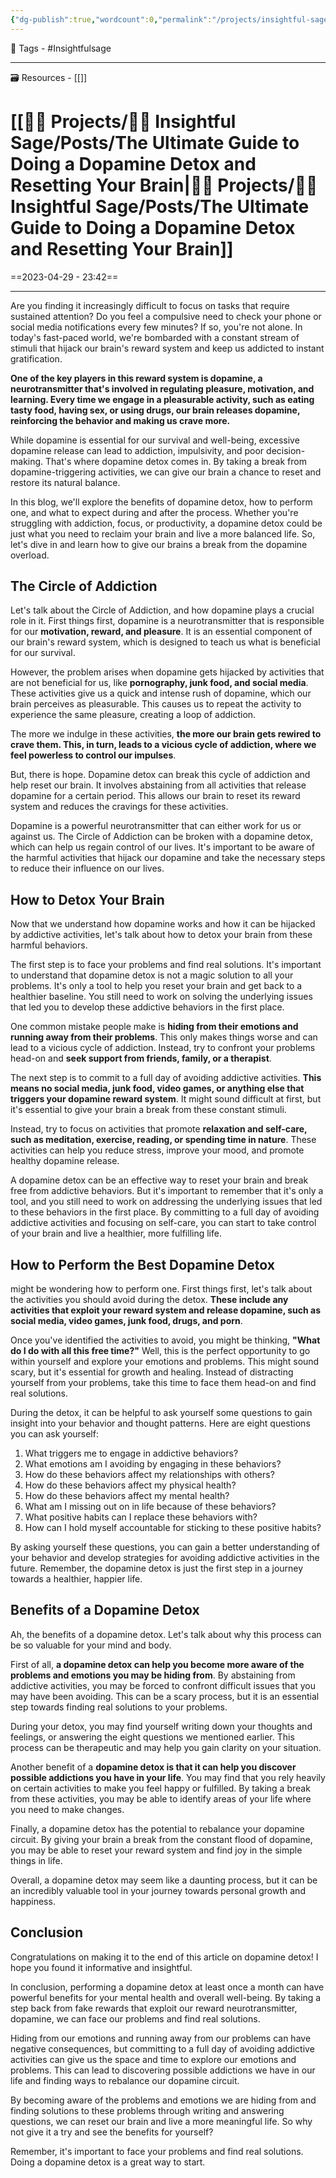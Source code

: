 ```yaml
---
{"dg-publish":true,"wordcount":0,"permalink":"/projects/insightful-sage/posts/the-ultimate-guide-to-doing-a-dopamine-detox-and-resetting-your-brain/","dgPassFrontmatter":true,"noteIcon":"3","created":"2023-11-14T21:08:37.841+05:30","updated":"2024-02-26T02:42:27.386+05:30"}
---
```


🧶 Tags - #Insightfulsage 

---
🗃 Resources - [[]]

# [[👷🏻 Projects/🧓🏻 Insightful Sage/Posts/The Ultimate Guide to Doing a Dopamine Detox and Resetting Your Brain\|👷🏻 Projects/🧓🏻 Insightful Sage/Posts/The Ultimate Guide to Doing a Dopamine Detox and Resetting Your Brain]]
==2023-04-29 - 23:42==

---
Are you finding it increasingly difficult to focus on tasks that require sustained attention? Do you feel a compulsive need to check your phone or social media notifications every few minutes? If so, you're not alone. In today's fast-paced world, we're bombarded with a constant stream of stimuli that hijack our brain's reward system and keep us addicted to instant gratification.

**One of the key players in this reward system is dopamine, a neurotransmitter that's involved in regulating pleasure, motivation, and learning. Every time we engage in a pleasurable activity, such as eating tasty food, having sex, or using drugs, our brain releases dopamine, reinforcing the behavior and making us crave more.**

While dopamine is essential for our survival and well-being, excessive dopamine release can lead to addiction, impulsivity, and poor decision-making. That's where dopamine detox comes in. By taking a break from dopamine-triggering activities, we can give our brain a chance to reset and restore its natural balance.

In this blog, we'll explore the benefits of dopamine detox, how to perform one, and what to expect during and after the process. Whether you're struggling with addiction, focus, or productivity, a dopamine detox could be just what you need to reclaim your brain and live a more balanced life. So, let's dive in and learn how to give our brains a break from the dopamine overload.

## The Circle of Addiction
Let's talk about the Circle of Addiction, and how dopamine plays a crucial role in it. First things first, dopamine is a neurotransmitter that is responsible for our **motivation, reward, and pleasure**. It is an essential component of our brain's reward system, which is designed to teach us what is beneficial for our survival.

However, the problem arises when dopamine gets hijacked by activities that are not beneficial for us, like **pornography, junk food, and social media**. These activities give us a quick and intense rush of dopamine, which our brain perceives as pleasurable. This causes us to repeat the activity to experience the same pleasure, creating a loop of addiction.

The more we indulge in these activities, **the more our brain gets rewired to crave them. This, in turn, leads to a vicious cycle of addiction, where we feel powerless to control our impulses**.

But, there is hope. Dopamine detox can break this cycle of addiction and help reset our brain. It involves abstaining from all activities that release dopamine for a certain period. This allows our brain to reset its reward system and reduces the cravings for these activities.

Dopamine is a powerful neurotransmitter that can either work for us or against us. The Circle of Addiction can be broken with a dopamine detox, which can help us regain control of our lives. It's important to be aware of the harmful activities that hijack our dopamine and take the necessary steps to reduce their influence on our lives.

## How to Detox Your Brain
Now that we understand how dopamine works and how it can be hijacked by addictive activities, let's talk about how to detox your brain from these harmful behaviors.

The first step is to face your problems and find real solutions. It's important to understand that dopamine detox is not a magic solution to all your problems. It's only a tool to help you reset your brain and get back to a healthier baseline. You still need to work on solving the underlying issues that led you to develop these addictive behaviors in the first place.

One common mistake people make is **hiding from their emotions and running away from their problems**. This only makes things worse and can lead to a vicious cycle of addiction. Instead, try to confront your problems head-on and **seek support from friends, family, or a therapist**.

The next step is to commit to a full day of avoiding addictive activities. **This means no social media, junk food, video games, or anything else that triggers your dopamine reward system**. It might sound difficult at first, but it's essential to give your brain a break from these constant stimuli.

Instead, try to focus on activities that promote **relaxation and self-care, such as meditation, exercise, reading, or spending time in nature**. These activities can help you reduce stress, improve your mood, and promote healthy dopamine release.

A dopamine detox can be an effective way to reset your brain and break free from addictive behaviors. But it's important to remember that it's only a tool, and you still need to work on addressing the underlying issues that led to these behaviors in the first place. By committing to a full day of avoiding addictive activities and focusing on self-care, you can start to take control of your brain and live a healthier, more fulfilling life.

## How to Perform the Best Dopamine Detox
might be wondering how to perform one. First things first, let's talk about the activities you should avoid during the detox. **These include any activities that exploit your reward system and release dopamine, such as social media, video games, junk food, drugs, and porn**.

Once you've identified the activities to avoid, you might be thinking, **"What do I do with all this free time?"** Well, this is the perfect opportunity to go within yourself and explore your emotions and problems. This might sound scary, but it's essential for growth and healing. Instead of distracting yourself from your problems, take this time to face them head-on and find real solutions.

During the detox, it can be helpful to ask yourself some questions to gain insight into your behavior and thought patterns. Here are eight questions you can ask yourself:

1.  What triggers me to engage in addictive behaviors?
2.  What emotions am I avoiding by engaging in these behaviors?
3.  How do these behaviors affect my relationships with others?
4.  How do these behaviors affect my physical health?
5.  How do these behaviors affect my mental health?
6.  What am I missing out on in life because of these behaviors?
7.  What positive habits can I replace these behaviors with?
8.  How can I hold myself accountable for sticking to these positive habits?

By asking yourself these questions, you can gain a better understanding of your behavior and develop strategies for avoiding addictive activities in the future. Remember, the dopamine detox is just the first step in a journey towards a healthier, happier life.

## Benefits of a Dopamine Detox
Ah, the benefits of a dopamine detox. Let's talk about why this process can be so valuable for your mind and body.

First of all, **a dopamine detox can help you become more aware of the problems and emotions you may be hiding from**. By abstaining from addictive activities, you may be forced to confront difficult issues that you may have been avoiding. This can be a scary process, but it is an essential step towards finding real solutions to your problems.

During your detox, you may find yourself writing down your thoughts and feelings, or answering the eight questions we mentioned earlier. This process can be therapeutic and may help you gain clarity on your situation.

Another benefit of a **dopamine detox is that it can help you discover possible addictions you have in your life**. You may find that you rely heavily on certain activities to make you feel happy or fulfilled. By taking a break from these activities, you may be able to identify areas of your life where you need to make changes.

Finally, a dopamine detox has the potential to rebalance your dopamine circuit. By giving your brain a break from the constant flood of dopamine, you may be able to reset your reward system and find joy in the simple things in life.

Overall, a dopamine detox may seem like a daunting process, but it can be an incredibly valuable tool in your journey towards personal growth and happiness.

## Conclusion
Congratulations on making it to the end of this article on dopamine detox! I hope you found it informative and insightful.

In conclusion, performing a dopamine detox at least once a month can have powerful benefits for your mental health and overall well-being. By taking a step back from fake rewards that exploit our reward neurotransmitter, dopamine, we can face our problems and find real solutions.

Hiding from our emotions and running away from our problems can have negative consequences, but committing to a full day of avoiding addictive activities can give us the space and time to explore our emotions and problems. This can lead to discovering possible addictions we have in our life and finding ways to rebalance our dopamine circuit.

By becoming aware of the problems and emotions we are hiding from and finding solutions to these problems through writing and answering questions, we can reset our brain and live a more meaningful life. So why not give it a try and see the benefits for yourself?

Remember, it's important to face your problems and find real solutions. Doing a dopamine detox is a great way to start.